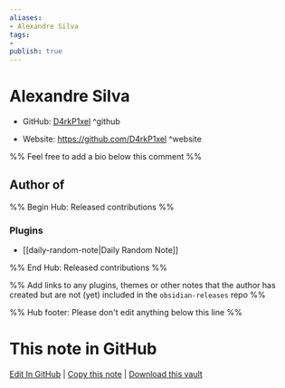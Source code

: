 ```yaml
---
aliases:
- Alexandre Silva
tags:
- 
publish: true
---
```


# Alexandre Silva

- GitHub: [D4rkP1xel](https://github.com/D4rkP1xel/) ^github
<!-- - Discord: `@` ^discord-->
- Website: <https://github.com/D4rkP1xel> ^website
<!-- - [[Publish sites|Publish site]]: <https://> ^publish-->

%% Feel free to add a bio below this comment %%


## Author of

%% Begin Hub: Released contributions %%
### Plugins
- [[daily-random-note|Daily Random Note]]

%% End Hub: Released contributions %%

%% Add links to any plugins, themes or other notes that the author has created but are not (yet) included in the `obsidian-releases` repo %%

<!--
### Unlisted plugins
-->

<!--
### Others
-->

<!--
## Sponsor this author
-->

<!-- - [[GitHub sponsors]]: [Sponsor @D4rkP1xel on GitHub Sponsors](https://github.com/sponsors/D4rkP1xel) ^github-sponsor-->
<!-- - [[Buy me a coffee]]: <https://> ^buy-me-a-coffee-->
<!-- - [[PayPal]]: <https://> ^paypal-->
<!-- - [[Patreon]]: <https://> ^patreon-->

<!--
## Follow this author
-->

<!-- - [[YouTube Channels|On YouTube]]: <https://> ^youtube-->
<!-- - Twitter: <https://> ^twitter-->
<!-- - ... -->

%% Hub footer: Please don't edit anything below this line %%

# This note in GitHub

<span class="git-footer">[Edit In GitHub](https://github.dev/obsidian-community/obsidian-hub/blob/main/01%20-%20Community/People/D4rkP1xel.md "git-hub-edit-note") | [Copy this note](https://raw.githubusercontent.com/obsidian-community/obsidian-hub/main/01%20-%20Community/People/D4rkP1xel.md "git-hub-copy-note") | [Download this vault](https://github.com/obsidian-community/obsidian-hub/archive/refs/heads/main.zip "git-hub-download-vault") </span>
